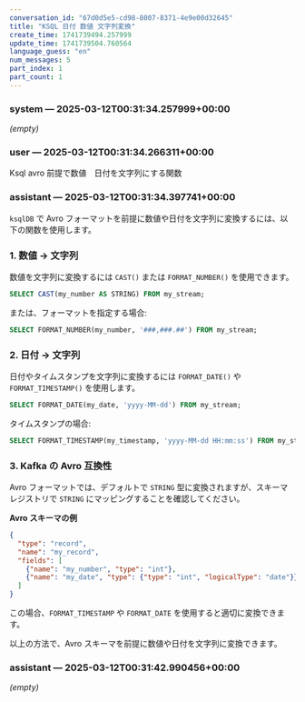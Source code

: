 ```yaml
---
conversation_id: "67d0d5e5-cd98-8007-8371-4e9e00d32645"
title: "KSQL 日付 数値 文字列変換"
create_time: 1741739494.257999
update_time: 1741739504.760564
language_guess: "en"
num_messages: 5
part_index: 1
part_count: 1
---
```


### system — 2025-03-12T00:31:34.257999+00:00

_(empty)_

### user — 2025-03-12T00:31:34.266311+00:00

Ksql avro 前提で数値　日付を文字列にする関数

### assistant — 2025-03-12T00:31:34.397741+00:00

`ksqlDB` で Avro フォーマットを前提に数値や日付を文字列に変換するには、以下の関数を使用します。

### 1. **数値 → 文字列**
数値を文字列に変換するには `CAST()` または `FORMAT_NUMBER()` を使用できます。

```sql
SELECT CAST(my_number AS STRING) FROM my_stream;
```
または、フォーマットを指定する場合:
```sql
SELECT FORMAT_NUMBER(my_number, '###,###.##') FROM my_stream;
```

### 2. **日付 → 文字列**
日付やタイムスタンプを文字列に変換するには `FORMAT_DATE()` や `FORMAT_TIMESTAMP()` を使用します。

```sql
SELECT FORMAT_DATE(my_date, 'yyyy-MM-dd') FROM my_stream;
```

タイムスタンプの場合:
```sql
SELECT FORMAT_TIMESTAMP(my_timestamp, 'yyyy-MM-dd HH:mm:ss') FROM my_stream;
```

### 3. **Kafka の Avro 互換性**
Avro フォーマットでは、デフォルトで `STRING` 型に変換されますが、スキーマレジストリで `STRING` にマッピングすることを確認してください。

**Avro スキーマの例**
```json
{
  "type": "record",
  "name": "my_record",
  "fields": [
    {"name": "my_number", "type": "int"},
    {"name": "my_date", "type": {"type": "int", "logicalType": "date"}}
  ]
}
```
この場合、`FORMAT_TIMESTAMP` や `FORMAT_DATE` を使用すると適切に変換できます。

以上の方法で、Avro スキーマを前提に数値や日付を文字列に変換できます。

### assistant — 2025-03-12T00:31:42.990456+00:00

_(empty)_
